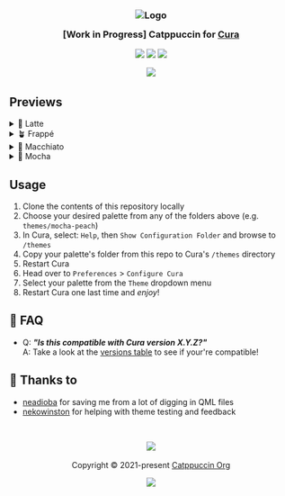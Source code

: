 <h3 align="center">
 <img src="https://raw.githubusercontent.com/catppuccin/catppuccin/main/assets/logos/exports/1544x1544_circle.png" width="100" alt="Logo"/><br/>
 <img src="https://raw.githubusercontent.com/catppuccin/catppuccin/main/assets/misc/transparent.png" height="30" width="0px"/>
[Work in Progress] Catppuccin for <a href="https://github.com/Ultimaker/Cura">Cura</a>
 <img src="https://raw.githubusercontent.com/catppuccin/catppuccin/main/assets/misc/transparent.png" height="30" width="0px"/>
</h3>

<p align="center">
 <a href="https://github.com/OverNight3D/catppuccin-cura/stargazers"><img src="https://img.shields.io/github/stars/overnight3d/catppuccin-cura?color=89b4fa&style=for-the-badge"></a>
 <a href="https://github.com/catppuccin/template/issues"><img src="https://img.shields.io/github/issues/catppuccin/template?colorA=363a4f&colorB=f5a97f&style=for-the-badge"></a>
 <a href="https://github.com/catppuccin/template/contributors"><img src="https://img.shields.io/github/contributors/catppuccin/template?colorA=363a4f&colorB=a6da95&style=for-the-badge"></a>
</p>

<p align="center">
 <img src="https://raw.githubusercontent.com/catppuccin/catppuccin/main/assets/previews/preview.webp"/>
</p>

## Previews

<details>
<summary>🌻 Latte</summary>
<img src="https://raw.githubusercontent.com/catppuccin/catppuccin/main/assets/previews/latte.webp"/>
</details>
<details>
<summary>🪴 Frappé</summary>
<img src="https://raw.githubusercontent.com/catppuccin/catppuccin/main/assets/previews/frappe.webp"/>
</details>
<details>
<summary>🌺 Macchiato</summary>
<img src="https://raw.githubusercontent.com/catppuccin/catppuccin/main/assets/previews/macchiato.webp"/>
</details>
<details>
<summary>🌿 Mocha</summary>
<img src="https://raw.githubusercontent.com/catppuccin/catppuccin/main/assets/previews/mocha.webp"/>
</details>

## Usage

1. Clone the contents of this repository locally
2. Choose your desired palette from any of the folders above (e.g. `themes/mocha-peach`)
3. In Cura, select: `Help`, then `Show Configuration Folder` and browse to `/themes`
4. Copy your palette's folder from this repo to Cura's `/themes` directory
5. Restart Cura
6. Head over to `Preferences` > `Configure Cura`
7. Select your palette from the `Theme` dropdown menu
8. Restart Cura one last time and *enjoy*!

## 🙋 FAQ

- Q: ***"Is this compatible with Cura version X.Y.Z?"***\
 A: Take a look at the [versions table](https://github.com/OverNight3D/catppuccin-cura/tree/master/docs/compatibility.md#versions) to see if your're compatible!

## 💝 Thanks to

- [neadioba](https://github.com/naedioba) for saving me from a lot of digging in QML files
- [nekowinston](https://github.com/nekowinston) for helping with theme testing and feedback

&nbsp;

<p align="center">
 <img src="https://raw.githubusercontent.com/catppuccin/catppuccin/main/assets/footers/gray0_ctp_on_line.svg?sanitize=true" />
</p>

<p align="center">
 Copyright &copy; 2021-present <a href="https://github.com/catppuccin" target="_blank">Catppuccin Org</a>
</p>

<p align="center">
 <a href="https://github.com/catppuccin/catppuccin/blob/main/LICENSE"><img src="https://img.shields.io/static/v1.svg?style=for-the-badge&label=License&message=MIT&logoColor=d9e0ee&colorA=363a4f&colorB=b7bdf8"/></a>
</p>
